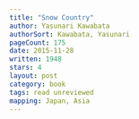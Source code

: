 ```yaml
---
title: "Snow Country"
author: Yasunari Kawabata
authorSort: Kawabata, Yasunari
pageCount: 175
date: 2015-11-28
written: 1948
stars: 4
layout: post
category: book
tags: read unreviewed
mapping: Japan, Asia
---
```

